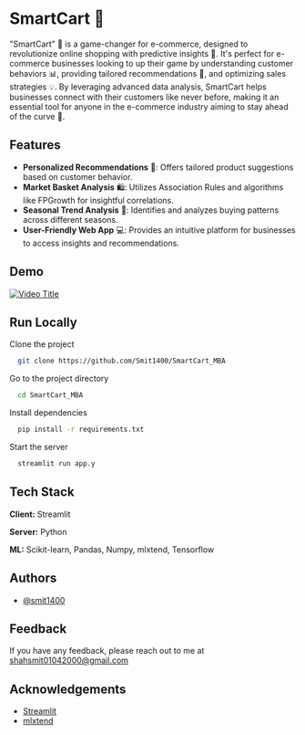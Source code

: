# SmartCart 🛒

"SmartCart" 🛒 is a game-changer for e-commerce, designed to revolutionize online shopping with predictive insights 🎯. It's perfect for e-commerce businesses looking to up their game by understanding customer behaviors 📊, providing tailored recommendations 🎁, and optimizing sales strategies 💡. By leveraging advanced data analysis, SmartCart helps businesses connect with their customers like never before, making it an essential tool for anyone in the e-commerce industry aiming to stay ahead of the curve 🚀.
## Features

- **Personalized Recommendations** 🎁: Offers tailored product suggestions based on customer behavior.
- **Market Basket Analysis** 🛍️: Utilizes Association Rules and algorithms like FPGrowth for insightful correlations.
- **Seasonal Trend Analysis** 📅: Identifies and analyzes buying patterns across different seasons.
- **User-Friendly Web App** 💻: Provides an intuitive platform for businesses to access insights and recommendations.

## Demo

[![Video Title](http://img.youtube.com/vi/wn5hawCrVMY/0.jpg)](https://www.youtube.com/watch?v=wn5hawCrVMY "SmartCart - Demo")


## Run Locally

Clone the project

```bash
  git clone https://github.com/Smit1400/SmartCart_MBA
```

Go to the project directory

```bash
  cd SmartCart_MBA
```

Install dependencies

```bash
  pip install -r requirements.txt
```

Start the server

```bash
  streamlit run app.y
```
## Tech Stack

**Client:** Streamlit

**Server:** Python

**ML:** Scikit-learn, Pandas, Numpy, mlxtend, Tensorflow
## Authors

- [@smit1400](https://github.com/smit1400)
## Feedback

If you have any feedback, please reach out to me at shahsmit01042000@gmail.com
## Acknowledgements

- [Streamlit](https://streamlit.io/)
- [mlxtend](https://rasbt.github.io/mlxtend/)
